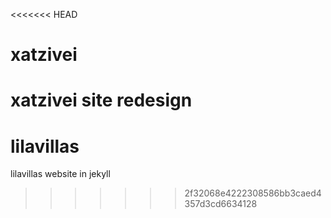 <<<<<<< HEAD
# xatzivei
xatzivei site redesign
=======
# lilavillas
lilavillas website in jekyll
>>>>>>> 2f32068e4222308586bb3caed4357d3cd6634128
